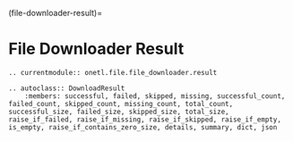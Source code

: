 (file-downloader-result)=

# File Downloader Result

```{eval-rst}
.. currentmodule:: onetl.file.file_downloader.result
```

```{eval-rst}
.. autoclass:: DownloadResult
    :members: successful, failed, skipped, missing, successful_count, failed_count, skipped_count, missing_count, total_count, successful_size, failed_size, skipped_size, total_size, raise_if_failed, raise_if_missing, raise_if_skipped, raise_if_empty, is_empty, raise_if_contains_zero_size, details, summary, dict, json
```
